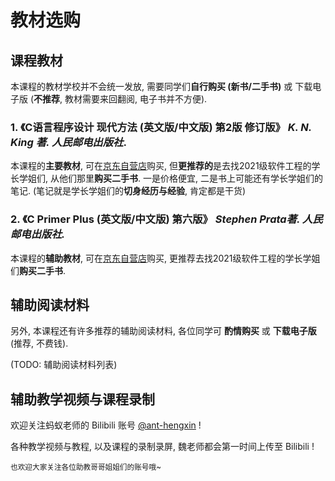 # 教材选购

## 课程教材

本课程的教材学校并不会统一发放, 需要同学们**自行购买 (新书/二手书)** 或 下载电子版 (**不推荐**, 教材需要来回翻阅, 电子书并不方便).

### 1. **《C语言程序设计 现代方法 (英文版/中文版) 第2版 修订版》** *K. N. King 著. 人民邮电出版社*. 

本课程的**主要教材**, 可在[京东自营店](https://item.jd.com/13336014.html)购买, 但**更推荐的**是去找2021级软件工程的学长学姐们, 从他们那里**购买二手书**. 一是价格便宜, 二是书上可能还有学长学姐们的笔记. (笔记就是学长学姐们的**切身经历与经验**, 肯定都是干货)

### 2. **《C Primer Plus (英文版/中文版) 第六版》** *Stephen Prata著. 人民邮电出版社.* 

本课程的**辅助教材**, 可在[京东自营店](https://item.jd.com/12627795.html)购买, 更推荐去找2021级软件工程的学长学姐们**购买二手书**.

## 辅助阅读材料

另外, 本课程还有许多推荐的辅助阅读材料, 各位同学可 **酌情购买** 或 **下载电子版** (推荐, 不费钱).

(TODO: 辅助阅读材料列表)

## 辅助教学视频与课程录制

欢迎关注蚂蚁老师的 Bilibili 账号 [@ant-hengxin](https://space.bilibili.com/479141149) !

各种教学视频与教程, 以及课程的录制录屏, 魏老师都会第一时间上传至 Bilibili !

<small>也欢迎大家关注各位助教哥哥姐姐们的账号哦~</small>